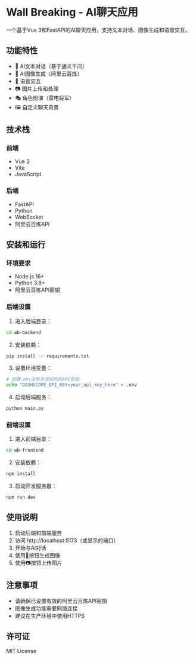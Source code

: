 # Wall Breaking - AI聊天应用

一个基于Vue 3和FastAPI的AI聊天应用，支持文本对话、图像生成和语音交互。

## 功能特性

- 🤖 AI文本对话（基于通义千问）
- 🎨 AI图像生成（阿里云百炼）
- 🎵 语音交互
- 📷 图片上传和处理
- 🎭 角色扮演（雷电将军）
- 🖼️ 自定义聊天背景

## 技术栈

### 前端
- Vue 3
- Vite
- JavaScript

### 后端
- FastAPI
- Python
- WebSocket
- 阿里云百炼API

## 安装和运行

### 环境要求
- Node.js 16+
- Python 3.8+
- 阿里云百炼API密钥

### 后端设置

1. 进入后端目录：
```bash
cd wb-backend
```

2. 安装依赖：
```bash
pip install -r requirements.txt
```

3. 设置环境变量：
```bash
# 创建.env文件并添加你的API密钥
echo "DASHSCOPE_API_KEY=your_api_key_here" > .env
```

4. 启动后端服务：
```bash
python main.py
```

### 前端设置

1. 进入前端目录：
```bash
cd wb-frontend
```

2. 安装依赖：
```bash
npm install
```

3. 启动开发服务器：
```bash
npm run dev
```

## 使用说明

1. 启动后端和前端服务
2. 访问 http://localhost:5173（或显示的端口）
3. 开始与AI对话
4. 使用🎨按钮生成图像
5. 使用📷按钮上传图片

## 注意事项

- 请确保已设置有效的阿里云百炼API密钥
- 图像生成功能需要网络连接
- 建议在生产环境中使用HTTPS

## 许可证

MIT License

